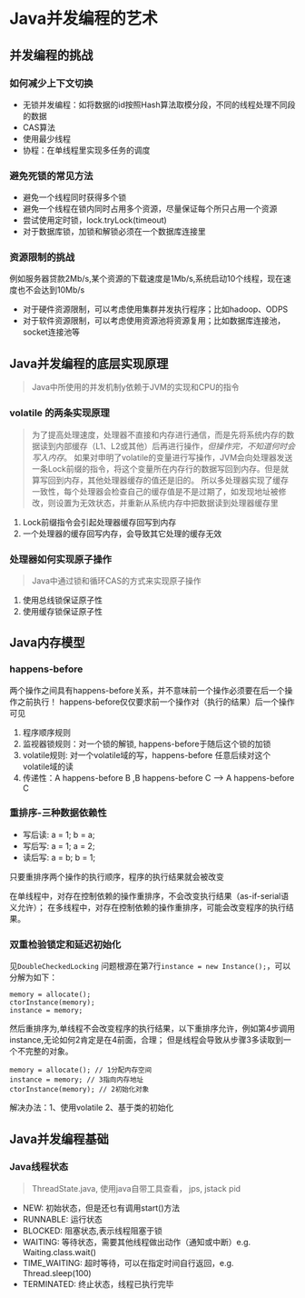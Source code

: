 # Java并发编程的艺术

## 并发编程的挑战

### 如何减少上下文切换
- 无锁并发编程：如将数据的id按照Hash算法取模分段，不同的线程处理不同段的数据
- CAS算法
- 使用最少线程
- 协程：在单线程里实现多任务的调度

### 避免死锁的常见方法
- 避免一个线程同时获得多个锁
- 避免一个线程在锁内同时占用多个资源，尽量保证每个所只占用一个资源
- 尝试使用定时锁，lock.tryLock(timeout)
- 对于数据库锁，加锁和解锁必须在一个数据库连接里

### 资源限制的挑战
例如服务器贷款2Mb/s,某个资源的下载速度是1Mb/s,系统启动10个线程，现在速度也不会达到10Mb/s
- 对于硬件资源限制，可以考虑使用集群并发执行程序；比如hadoop、ODPS
- 对于软件资源限制，可以考虑使用资源池将资源复用；比如数据库连接池，socket连接池等


## Java并发编程的底层实现原理
> Java中所使用的并发机制y依赖于JVM的实现和CPU的指令

### volatile 的两条实现原理
> 为了提高处理速度，处理器不直接和内存进行通信，而是先将系统内存的数据读到内部缓存（L1、L2或其他）后再进行操作，_但操作完，不知道何时会写入内存_。
如果对申明了volatile的变量进行写操作，JVM会向处理器发送一条Lock前缀的指令，将这个变量所在内存行的数据写回到内存。但是就算写回到内存，其他处理器缓存的值还是旧的。
所以多处理器实现了缓存一致性，每个处理器会检查自己的缓存值是不是过期了，如发现地址被修改，则设置为无效状态，并重新从系统内存中把数据读到处理器缓存里

1. Lock前缀指令会引起处理器缓存回写到内存
2. 一个处理器的缓存回写内存，会导致其它处理的缓存无效

### 处理器如何实现原子操作
> Java中通过锁和循环CAS的方式来实现原子操作

1. 使用总线锁保证原子性
2. 使用缓存锁保证原子性

## Java内存模型

### happens-before
两个操作之间具有happens-before关系，并不意味前一个操作必须要在后一个操作之前执行！
happens-before仅仅要求前一个操作对（执行的结果）后一个操作可见

1. 程序顺序规则
2. 监视器锁规则：对一个锁的解锁, happens-before于随后这个锁的加锁
3. volatile规则: 对一个volatile域的写，happens-before 任意后续对这个volatile域的读
4. 传递性：A happens-before B ,B happens-before C --> A happens-before C

### 重排序-三种数据依赖性
- 写后读: a = 1; b = a;
- 写后写: a = 1; a = 2;
- 读后写: a = b; b = 1;

只要重排序两个操作的执行顺序，程序的执行结果就会被改变

在单线程中，对存在控制依赖的操作重排序，不会改变执行结果（as-if-serial语义允许）；
在多线程中，对存在控制依赖的操作重排序，可能会改变程序的执行结果。

### 双重检验锁定和延迟初始化
见`DoubleCheckedLocking`
问题根源在第7行`instance = new Instance();`，可以分解为如下：
```
memory = allocate();
ctorInstance(memory);
instance = memory;
```
然后重排序为,单线程不会改变程序的执行结果，以下重排序允许，例如第4步调用instance,无论如何2肯定是在4前面，合理；
但是线程会导致从步骤3多读取到一个不完整的对象。
```
memory = allocate(); // 1分配内存空间
instance = memory; // 3指向内存地址
ctorInstance(memory); // 2初始化对象
```

解决办法：1、使用volatile 2、基于类的初始化

## Java并发编程基础
### Java线程状态
> ThreadState.java, 使用java自带工具查看， jps, jstack pid
- NEW: 初始状态，但是还乜有调用start()方法
- RUNNABLE: 运行状态
- BLOCKED: 阻塞状态,表示线程阻塞于锁
- WAITING: 等待状态，需要其他线程做出动作（通知或中断）e.g.  Waiting.class.wait()
- TIME_WAITING: 超时等待，可以在指定时间自行返回，e.g. Thread.sleep(100)
- TERMINATED: 终止状态，线程已执行完毕